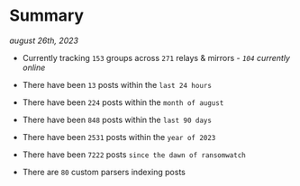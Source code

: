 
# Summary
_august 26th, 2023_

- Currently tracking `153` groups across `271` relays & mirrors - _`104` currently online_

- There have been `13` posts within the `last 24 hours`

- There have been `224` posts within the `month of august`

- There have been `848` posts within the `last 90 days`

- There have been `2531` posts within the `year of 2023`

- There have been `7222` posts `since the dawn of ransomwatch`

- There are `80` custom parsers indexing posts
